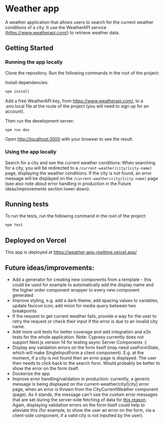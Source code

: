 # Weather app

A weather application that allows users to search for the current weather conditions of a city. It use the WeatherAPI service (https://www.weatherapi.com/) to retrieve weather data.

## Getting Started

### Running the app locally

Clone the repository. Run the following commands in the root of the project:

Install dependencies:

```bash
npm install
```

Add a free WeatherAPI key, from https://www.weatherapi.com/, to a .env.local file at the route of the project (you will need to sign up for an account).

Then run the development server:

```bash
npm run dev
```

Open [http://localhost:3000](http://localhost:3000) with your browser to see the result.

### Using the app locally

Search for a city and see the current weather conditions: When searching for a city, you will be redirected to a `/current-weather/city/[city-name]` page, displaying the weather conditions. If the city is not found, an error message will be displayed on the `/current-weather/city/[city-name]` page (see also note about error handling in production in the Future ideas/improvements section lower down).

## Running tests

To run the tests, run the following command in the root of the project:

```bash
npm test
```

## Deployed on Vercel

This app is deployed at https://weather-app-realtime.vercel.app/

## Future ideas/improvements:

- Add a generator for creating new components from a template - this could be used for example to automatically add the display name and the higher order component wrapper to every new component generated
- Improve styling, e.g. add a dark theme; add spacing values to variables, update favicon icon; add mixin for media query between two breakpoints
- If the request to get current weather fails, provide a way for the user to retry the request or check their input if the error is due to an invalid city name.
- Add more unit tests for better coverage and add integration and e2e tests for the whole application. Note: Cypress currently does not support Next.js version 14 for testing async Server Components :(
- Display any validation errors on the form itself (may need useFormState, which will make SingleInputForm a client component). E.g. at the moment, if a city is not found then an error page is displayed. The user then needs to click back to the search form. Would probably be better to show the error on the form itself.
- Dockerize the app
- Improve error handling/validation in production: currently, a generic message is being displayed on the current-weather/city/[city] error page, when an error is thrown from the CityCurrentWeather component (page). As it stands, the message can't use the custom error messages that are set during the server-side fetching of data for [this reason](https://nextjs.org/docs/app/building-your-application/routing/error-handling#securing-sensitive-error-information). Again, displaying validation errors on the form itself could help to alieviate this (for example, to show the user an error on the form, via a client-side component, if a valid city is not inputted by the user).
